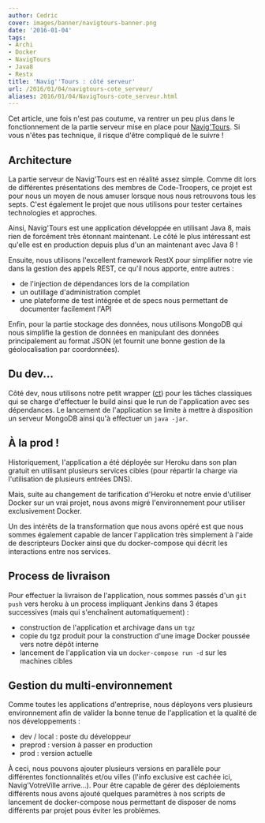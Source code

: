 ```yaml
---
author: Cedric
cover: images/banner/navigtours-banner.png
date: '2016-01-04'
tags:
- Archi
- Docker
- NavigTours
- Java8
- Restx
title: 'Navig''Tours : côté serveur'
url: /2016/01/04/navigtours-cote_serveur/
aliases: 2016/01/04/NavigTours-cote_serveur.html
---
```




Cet article, une fois n'est pas coutume, va rentrer un peu plus dans le fonctionnement de la partie serveur mise en place pour [Navig'Tours](http://navigtours.com/).
Si vous n'êtes pas technique, il risque d'être compliqué de le suivre !

<!-- break -->

## Architecture
La partie serveur de Navig'Tours est en réalité assez simple. Comme dit lors de différentes présentations des membres de Code-Troopers, ce projet est pour nous un moyen de nous amuser lorsque nous nous retrouvons tous les septs.
C'est également le projet que nous utilisons pour tester certaines technologies et approches.

Ainsi, Navig'Tours est une application développée en utilisant Java 8, mais rien de forcément très étonnant maintenant. Le côté le plus intéressant est qu'elle est en production depuis plus d'un an maintenant avec Java 8 !

Ensuite, nous utilisons l'excellent framework RestX pour simplifier notre vie dans la gestion des appels REST, ce qu'il nous apporte, entre autres :

 * de l'injection de dépendances lors de la compilation
 * un outillage d'administration complet
 * une plateforme de test intégrée et de specs nous permettant de documenter facilement l'API

Enfin, pour la partie stockage des données, nous utilisons MongoDB qui nous simplifie la gestion de données en manipulant des données principalement au format JSON (et fournit une bonne gestion de la géolocalisation par coordonnées).

## Du dev...
Côté dev, nous utilisons notre petit wrapper ([ct](http://code-troopers.com/2014/12/15/CT_Project_Alias.html)) pour les tâches classiques qui se charge d'effectuer le build ainsi que le run de l'application avec ses dépendances.
Le lancement de l'application se limite à mettre à disposition un serveur MongoDB ainsi qu'à effectuer un `java -jar`.

## À la prod !
Historiquement, l'application a été déployée sur Heroku dans son plan gratuit en utilisant plusieurs services cibles (pour répartir la charge via l'utilisation de plusieurs entrées DNS).

Mais, suite au changement de tarification d'Heroku et notre envie d'utiliser Docker sur un vrai projet, nous avons migré l'environnement pour utiliser exclusivement Docker.

Un des intérêts de la transformation que nous avons opéré est que nous sommes également capable de lancer l'application très simplement à l'aide de descripteurs Docker ainsi que du docker-compose qui décrit les interactions entre nos services.

## Process de livraison
Pour effectuer la livraison de l'application, nous sommes passés d'un `git push` vers heroku à un process impliquant Jenkins dans 3 étapes successives (mais qui s'enchaînent automatiquement) :

 * construction de l'application et archivage dans un `tgz`
 * copie du tgz produit pour la construction d'une image Docker poussée vers notre dépôt interne
 * lancement de l'application via un `docker-compose run -d` sur les machines cibles

## Gestion du multi-environnement
Comme toutes les applications d'entreprise, nous déployons vers plusieurs environnement afin de valider la bonne tenue de l'application et la qualité de nos développements :

 * dev / local : poste du développeur
 * preprod : version à passer en production
 * prod : version actuelle

À ceci, nous pouvons ajouter plusieurs versions en parallèle pour différentes fonctionnalités et/ou villes (l'info exclusive est cachée ici, Navig'VotreVille arrive…).
Pour être capable de gérer des déploiements différents nous avons ajouté quelques paramètres à nos scripts de lancement de docker-compose nous permettant de disposer de noms différents par projet pous éviter les problèmes.
